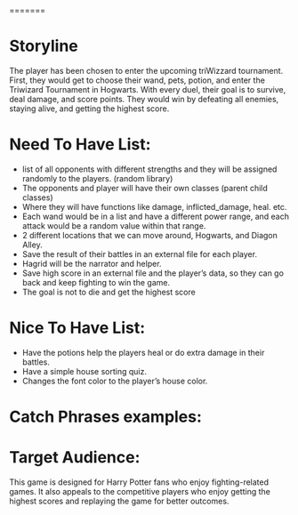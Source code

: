 =======
# Storyline
The player has been chosen to enter the upcoming triWizzard tournament.  First, they would get to choose their wand, pets, potion, and enter the Triwizard Tournament in Hogwarts. With every duel, their goal is to survive, deal damage, and score points. They would win by defeating all enemies, staying alive, and getting the highest score.


# Need To Have List:
- list of all opponents with different strengths and they will be assigned randomly to the players. (random library)
- The opponents and player will have their own classes (parent child classes)
- Where they will have functions like damage, inflicted_damage, heal. etc.
- Each wand would be in a list and have a different power range, and each attack would be a random value within that range.
- 2 different locations that we can move around, Hogwarts, and Diagon Alley.
- Save the result of their battles in an external file for each player.
- Hagrid will be the narrator and helper.
- Save high score in an external file and the player’s data, so they can go back and keep fighting to win the game.
- The goal is not to die and get the highest score


# Nice To Have List:  
- Have the potions help the players heal or do extra damage in their battles.
- Have a simple house sorting quiz.
- Changes the font color to the player’s house color.


# Catch Phrases examples:


# Target Audience:
This game is designed for Harry Potter fans who enjoy fighting-related games. It also appeals to the competitive players who enjoy getting the highest scores and replaying the game for better outcomes.
